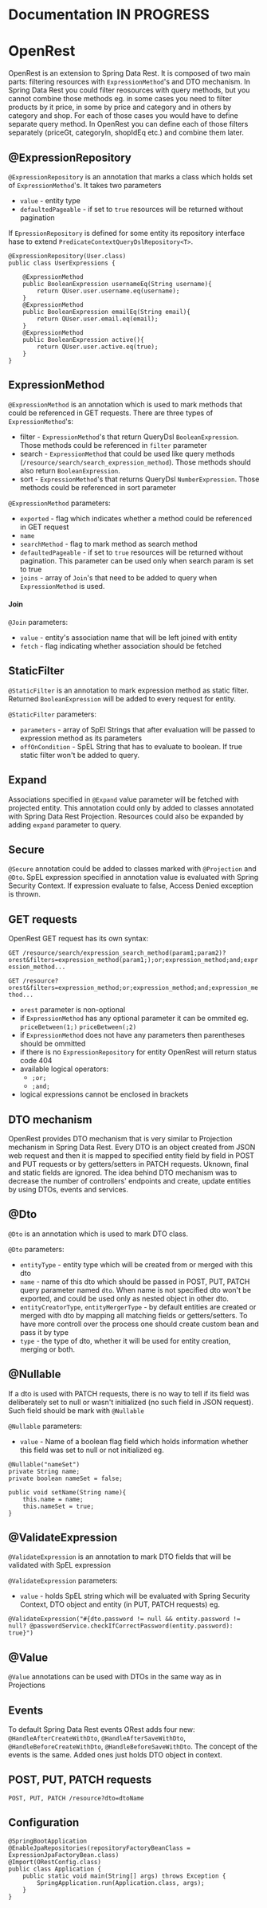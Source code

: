# Documentation IN PROGRESS 

# OpenRest

OpenRest is an extension to Spring Data Rest. It is composed of two main parts: filtering resources with `ExpressionMethod`'s and DTO mechanism. In Spring Data Rest you could filter reosources with query methods, but you cannot combine those methods eg. in some cases you need to filter products by it price, in some by price and category and in others by category and shop. For each of those cases you would have to define separate query method. In OpenRest you can define each of those filters separately (priceGt, categoryIn, shopIdEq etc.) and combine them later. 

## @ExpressionRepository

`@ExpressionRepository` is an annotation that marks a class which holds set of `ExpressionMethod`'s. It takes two parameters 

- `value` - entity type
- `defaultedPageable` - if set to `true` resources will be returned without pagination

If `EpressionRepository` is defined for some entity its repository interface hase to extend `PredicateContextQueryDslRepository<T>`.

```
@ExpressionRepository(User.class)
public class UserExpressions {

    @ExpressionMethod
  	public BooleanExpression usernameEq(String username){
  		return QUser.user.username.eq(username);
  	}
  	@ExpressionMethod
  	public BooleanExpression emailEq(String email){
  		return QUser.user.email.eq(email);
  	}
  	@ExpressionMethod
  	public BooleanExpression active(){
  		return QUser.user.active.eq(true);
  	}
}
```

## ExpressionMethod

`@ExpressionMethod` is an annotation which is used to mark methods that could be referenced in GET requests. There are three types of `ExpressionMethod`'s:

- filter - `ExpressionMethod`'s that return QueryDsl `BooleanExpression`. Those methods could be referenced in `filter` parameter
- search - `ExpressionMethod` that could be used like query methods (`/resource/search/search_expression_method`). Those methods should also return `BooleanExpression`.
- sort - `ExpressionMethod`'s that returns QueryDsl `NumberExpression`. Those methods could be referenced in sort parameter

`@ExpressionMethod` parameters:
- `exported` - flag which indicates whether a method could be referenced in GET request
- `name`
- `searchMethod` - flag to mark method as search method
- `defaultedPageable` - if set to `true` resources will be returned without pagination. This parameter can be used only when search param is set to true
- `joins` - array of `Join`'s that need to be added to query when `ExpressionMethod` is used.

#### Join

`@Join` parameters:

- `value` - entity's association name that will be left joined with entity
- `fetch` - flag indicating whether association should be fetched

## StaticFilter

`@StaticFilter` is an annotation to mark expression method as static filter. Returned `BooleanExpression` will be added to every request for entity.

`@StaticFilter` parameters:

- `parameters` - array of SpEl Strings that after evaluation will be passed to expression method as its parameters
- `offOnCondition` - SpEL String that has to evaluate to boolean. If true static filter won't be added to query. 

## Expand

Associations specified in `@Expand` value parameter will be fetched with projected entity. This annotation could only by added to classes annotated with Spring Data Rest Projection. Resources could also be expanded by adding `expand` parameter to query.

## Secure

`@Secure` annotation could be added to classes marked with `@Projection` and `@Dto`. SpEL expression specified in annotation value is evaluated with Spring Security Context. If expression evaluate to false, Access Denied exception is thrown.

## GET requests

OpenRest GET request has its own syntax:

`GET /resource/search/expression_search_method(param1;param2)?orest&filters=expression_method(param1;);or;expression_method;and;expression_method...`

`GET /resource?orest&filters=expression_method;or;expression_method;and;expression_method...`

- `orest` parameter is non-optional
- if `ExpressionMethod` has any optional parameter it can be ommited eg. `priceBetween(1;)` `priceBetween(;2)`
- if `ExpressionMethod` does not have any parameters then parentheses should be ommitted
- if there is no `ExpressionRepository` for entity OpenRest will return status code 404
- available logical operators:
  - `;or;`
  - `;and;`
- logical expressions cannot be enclosed in brackets

## DTO mechanism

OpenRest provides DTO mechanism that is very similar to Projection mechanism in Spring Data Rest. Every DTO is an object created from JSON web request and then it is mapped to specified entity field by field in POST and PUT requests or by getters/setters in PATCH requests. Uknown, final and static fields are ignored. The idea behind DTO mechanism was to decrease the number of controllers' endpoints and create, update entities by using DTOs, events and services.

## @Dto

`@Dto` is an annotation which is used to mark DTO class.

`@Dto` parameters:

- `entityType` - entity type which will be created from or merged with this dto
- `name` - name of this dto which should be passed in POST, PUT, PATCH query parameter named `dto`. When name is not specified dto won't be exported, and could be used only as nested object in other dto.
- `entityCreatorType`, `entityMergerType` - by default entities are created or merged with dto by mapping all matching fields or getters/setters. To have more controll over the process one should create custom bean and pass it by type
- `type` - the type of dto, whether it will be used for entity creation, merging or both.

## @Nullable

If a dto is used with PATCH requests, there is no way to tell if its field was deliberately set to null or wasn't initialized (no such field in JSON request). Such field should be mark with `@Nullable`

`@Nullable` parameters:

- `value` - Name of a boolean flag field which holds information whether this field was set to null or not initialized eg.
```
@Nullable("nameSet")
private String name;
private boolean nameSet = false;
 
public void setName(String name){
    this.name = name;
    this.nameSet = true; 
}
```

## @ValidateExpression

`@ValidateExpression` is an annotation to mark DTO fields that will be validated with SpEL expression

`@ValidateExpression` parameters:

- `value` - holds SpEL string which will be evaluated with Spring Security Context, DTO object and entity (in PUT, PATCH requests) eg.

```
@ValidateExpression("#{dto.password != null && entity.password != null? @passwordService.checkIfCorrectPassword(entity.password): true}")
```

## @Value

`@Value` annotations can be used with DTOs in the same way as in Projections

## Events

To default Spring Data Rest events ORest adds four new: `@HandleAfterCreateWithDto`, `@HandleAfterSaveWithDto`, `@HandleBeforeCreateWithDto`, `@HandleBeforeSaveWithDto`. The concept of the events is the same. Added ones just holds DTO object in context.

## POST, PUT, PATCH requests

`POST, PUT, PATCH /resource?dto=dtoName`

## Configuration

```
@SpringBootApplication
@EnableJpaRepositories(repositoryFactoryBeanClass = ExpressionJpaFactoryBean.class)
@Import(ORestConfig.class)
public class Application {
	public static void main(String[] args) throws Exception {
		SpringApplication.run(Application.class, args);
	}
}
```





